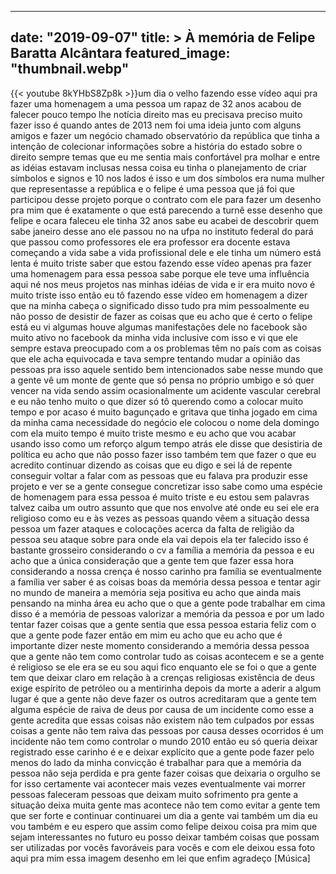 
---
date: "2019-09-07"
title: > 
    À memória de Felipe Baratta Alcântara
featured_image: "thumbnail.webp"
---
{{< youtube 8kYHbS8Zp8k >}}um dia o velho fazendo esse vídeo aqui
pra fazer uma homenagem a uma pessoa um
rapaz de 32 anos acabou de falecer pouco
tempo lhe notícia direito mas eu
precisava preciso muito fazer isso é
quando antes de 2013
nem foi uma ideia junto com alguns
amigos e fazer um negócio chamado
observatório da república que tinha a
intenção de colecionar informações sobre
a história do estado sobre o direito
sempre temas que eu me sentia mais
confortável pra molhar e entre as idéias
estavam inclusas nessa coisa eu tinha o
planejamento de criar símbolos e signos
e 10 nos lados é isso e um dos símbolos
era numa mulher que representasse a
república e o felipe é uma pessoa que já
foi que participou desse projeto porque
o contrato com ele para fazer um desenho
pra mim que é exatamente o que está
parecendo a turnê
esse desenho que felipe e ocara faleceu
ele tinha 32 anos sabe eu acabei de
descobrir quem sabe janeiro desse ano
ele passou no na ufpa no instituto
federal do pará que passou como
professores ele era professor era
docente estava começando a vida sabe a
vida profissional dele e ele tinha um
número está lenta
é muito triste saber que estou fazendo
esse vídeo apenas pra
fazer uma homenagem para essa pessoa
sabe porque ele teve uma influência aqui
né nos meus projetos nas minhas idéias
de vida e ir era muito novo
é muito triste isso então eu tô fazendo
esse vídeo em homenagem a dizer que na
minha cabeça o significado disso tudo
pra mim pessoalmente eu não posso de
desistir de fazer as coisas que eu acho
que é certo
o felipe está eu vi algumas houve
algumas manifestações dele no facebook
são muito ativo no facebook da minha
vida inclusive com isso e vi que ele
sempre estava preocupado com a os
problemas têm no país com as coisas que
ele acha equivocada e tava sempre
tentando mudar a opinião das pessoas pra
isso aquele sentido bem intencionados
sabe nesse mundo que a gente vê um monte
de gente que só pensa no próprio umbigo
e só quer vencer na vida
sendo assim
ocasionalmente um acidente vascular
cerebral e eu não tenho muito o que
dizer só tô querendo como a colocar
muito tempo e por acaso é muito
bagunçado e gritava que tinha jogado em
cima da minha cama necessidade do
negócio
ele colocou o nome dela domingo com ela
muito tempo
é muito triste mesmo
e eu acho que vou acabar usando isso
como um reforço algum tempo atrás ele
disse que desistiria de política
eu acho que não posso fazer isso também
tem que fazer o que eu acredito
continuar dizendo as coisas que eu digo
e sei lá
de repente conseguir voltar a falar com
as pessoas que eu falava pra produzir
esse projeto e ver se a gente consegue
concretizar isso sabe como uma espécie
de homenagem para essa pessoa
é muito triste e eu estou sem palavras
talvez caiba um outro assunto que que
nos envolve até onde eu sei ele era
religioso como eu e às vezes as pessoas
quando vêem a situação dessa pessoa um
fazer ataques e colocações acerca da
falta de religião da pessoa seu ataque
sobre para onde ela vai depois ela ter
falecido
isso é bastante grosseiro
considerando o cv a família a memória da
pessoa e eu acho que a única
consideração que a gente tem que fazer
essa hora
considerando a nossa crença é nosso
carinho pra família
se eventualmente a família ver saber é
as coisas boas da memória dessa pessoa e
tentar agir no mundo de maneira a
memória seja positiva eu acho que ainda
mais pensando na minha área
eu acho que o que a gente pode trabalhar
em cima disso é a memória de pessoas
valorizar a memória da pessoa e por um
lado tentar fazer coisas que a gente
sentia que essa pessoa estaria feliz com
o que a gente pode fazer então
em mim eu acho que eu acho que é
importante dizer neste momento
considerando a memória dessa pessoa que
a gente não tem como controlar tudo as
coisas acontecem e se a gente é
religioso
se ele era se eu sou aqui fico enquanto
ele se foi
o que a gente tem que deixar claro em
relação à a crenças religiosas
existência de deus exige espírito de
petróleo ou a mentirinha depois da morte
a aderir a algum lugar é que a gente não
deve fazer os outros acreditaram que a
gente tem alguma espécie de raiva de
deus por causa de um incidente como esse
a gente acredita que essas coisas não
existem não tem culpados por essas
coisas a gente não tem raiva das pessoas
por causa desses ocorridos
é um incidente não tem como controlar o
mundo 2010
então eu só queria deixar registrado
esse carinho é e e deixar explícito que
a gente pode fazer pelo menos do lado da
minha convicção é trabalhar para que a
memória da pessoa não seja perdida e pra
gente fazer coisas que deixaria o
orgulho
se for isso certamente vai acontecer
mais vezes
eventualmente vai morrer pessoas
faleceram pessoas que deixam muito
sofrimento pra gente
a situação deixa muita gente mas
acontece não tem como evitar
a gente tem que ser forte
e continuar continuarei um dia a gente
vai também um dia eu vou também e eu
espero que assim como felipe deixou
coisa pra mim que sejam interessantes no
futuro eu posso deixar também coisas que
possam ser utilizadas por vocês
favoráveis para vocês e com ele deixou
essa foto aqui pra mim essa imagem
desenho em lei que enfim agradeço
[Música]